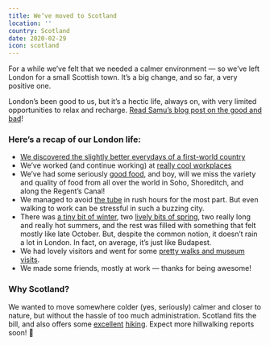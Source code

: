 ```yaml
---
title: We’ve moved to Scotland
location: ''
country: Scotland
date: 2020-02-29
icon: scotland
---
```


For a while we’ve felt that we needed a calmer environment — so we’ve left London for a small Scottish town. It’s a big change, and so far, a very positive one.

London’s been good to us, but it’s a hectic life, always on, with very limited opportunities to relax and recharge. [Read Samu’s blog post on the good and bad](https://samu.space/etc/london/)!

### Here’s a recap of our London life:
- [We discovered the slightly better everydays of a first-world country](/en/london-first-week/)
- We’ve worked (and continue working) at [really cool workplaces](/en/working-in-london/)
- We’ve had some seriously [good food](/en/food-in-the-uk/), and boy, will we miss the variety and quality of food from all over the world in Soho, Shoreditch, and along the Regent’s Canal!
- We managed to avoid [the tube](/en/london-tube/) in rush hours for the most part. But even walking to work can be stressful in such a buzzing city.
- There was [a tiny bit of winter](/en/snow/), two [lively bits of spring](/en/spring-in-london/), two really long and really hot summers, and the rest was filled with something that felt mostly like late October. But, despite the common notion, it doesn’t rain a lot in London. In fact, on average, it’s just like Budapest. 
- We had lovely visitors and went for some [pretty walks and museum visits](/en/london/).
- We made some friends, mostly at work — thanks for being awesome!

### Why Scotland?

We wanted to move somewhere colder (yes, seriously) calmer and closer to nature, but without the hassle of too much administration. Scotland fits the bill, and also offers some [excellent](/en/cairngorms/) [hiking](/en/glenmore/). Expect more hillwalking reports soon! 🥾
